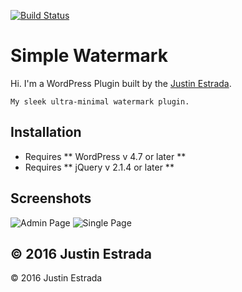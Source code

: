 [![Build Status](http://justinestrada.com/img/assetsbanner-772x250-rtl.jpg)](http://justinestrada.com)

Simple Watermark
=========================

Hi. I'm a WordPress Plugin built by the [Justin Estrada](http://justinestrada.com).

`My sleek ultra-minimal watermark plugin.`

## Installation

- Requires ** WordPress v 4.7 or later ** 
- Requires ** jQuery v 2.1.4 or later **

## Screenshots

![Admin Page](http://justinestrada.com/img/simple-watermark-screenshots/admin-page.jpg)
![Single Page](http://justinestrada.com/img/simple-watermark-screenshots/single-page.jpg)

© 2016 Justin Estrada
---------------

© 2016 Justin Estrada
